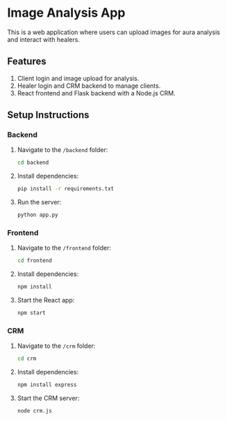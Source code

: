 # Image Analysis App

This is a web application where users can upload images for aura analysis and interact with healers.

## Features
1. Client login and image upload for analysis.
2. Healer login and CRM backend to manage clients.
3. React frontend and Flask backend with a Node.js CRM.

## Setup Instructions

### Backend
1. Navigate to the `/backend` folder:
   ```bash
   cd backend
   ```
2. Install dependencies:
   ```bash
   pip install -r requirements.txt
   ```
3. Run the server:
   ```bash
   python app.py
   ```

### Frontend
1. Navigate to the `/frontend` folder:
   ```bash
   cd frontend
   ```
2. Install dependencies:
   ```bash
   npm install
   ```
3. Start the React app:
   ```bash
   npm start
   ```

### CRM
1. Navigate to the `/crm` folder:
   ```bash
   cd crm
   ```
2. Install dependencies:
   ```bash
   npm install express
   ```
3. Start the CRM server:
   ```bash
   node crm.js
   ```